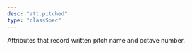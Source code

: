 ```yaml
---
desc: "att.pitched"
type: "classSpec"
---
```


Attributes that record written pitch name and octave number.